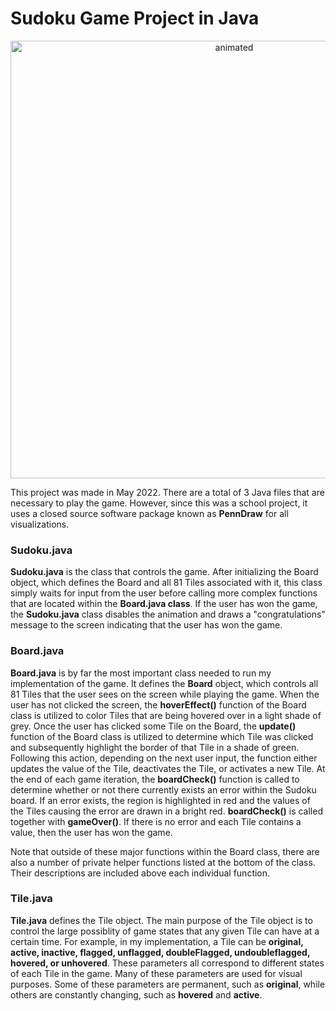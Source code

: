 # Sudoku Game Project in Java

<p align="center">
  <img src="https://user-images.githubusercontent.com/113403062/189804694-b18c1327-fb4d-4f52-bfaa-02901b5aff05.gif" alt="animated" width=700 height=700/>
</p>

This project was made in May 2022. There are a total of 3 Java files that are necessary to play the game. However, since this was a school project, it uses a closed source software package known as **PennDraw** for all visualizations.

### Sudoku.java

**Sudoku.java** is the class that controls the game. After initializing the Board
object, which defines the Board and all 81 Tiles associated with it, this class
simply waits for input from the user before calling more complex functions
that are located within the **Board.java class**. If the user has won the game, the 
**Sudoku.java** class disables the animation and draws a "congratulations" message 
to the screen indicating that the user has won the game. 


### Board.java

**Board.java** is by far the most important class needed to run my implementation of
the game. It defines the **Board** object, which controls all 81 Tiles that the
user sees on the screen while playing the game. When the user has not clicked
the screen, the **hoverEffect()** function of the Board class is utilized to color
Tiles that are being hovered over in a light shade of grey. Once the user has 
clicked some Tile on the Board, the **update()** function of the Board class is 
utilized to determine which Tile was clicked and subsequently highlight the border
of that Tile in a shade of green. Following this action, depending on the next
user input, the function either updates the value of the Tile, deactivates the
Tile, or activates a new Tile. At the end of each game iteration, the 
**boardCheck()** function is called to determine whether or not there currently
exists an error within the Sudoku board. If an error exists, the region is
highlighted in red and the values of the Tiles causing the error are drawn
in a bright red. **boardCheck()** is called together with **gameOver()**. If there is 
no error and each Tile contains a value, then the user has won the game.

Note that outside of these major functions within the Board class, there are also
a number of private helper functions listed at the bottom of the class. Their 
descriptions are included above each individual function. 

### Tile.java

**Tile.java** defines the Tile object. The main purpose of the Tile object is to
control the large possiblity of game states that any given Tile can have 
at a certain time. For example, in my implementation, a Tile can be **original,
active, inactive, flagged, unflagged, doubleFlagged, undoubleflagged, hovered,
or unhovered**. These parameters all correspond to different states of each 
Tile in the game. Many of these parameters are used for visual purposes.
Some of these parameters are permanent, such as **original**, while others are 
constantly changing, such as **hovered** and **active**. 
